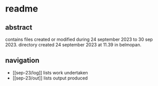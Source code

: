 # readme
## abstract

contains files created or modified during 24 september 2023 to 30 sep 2023. directory created 24 september 2023 at 11.39 in belmopan.

## navigation

* [[sep-23/log]] lists work undertaken
* [[sep-23/out]] lists output produced